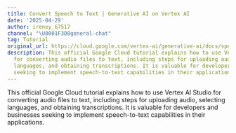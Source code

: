 ```yaml
---
title: Convert Speech to Text | Generative AI on Vertex AI
date: '2025-04-29'
author: ireney_67517
channel: "\U0001F3D8general-chat"
tag: Tutorial
original_url: https://cloud.google.com/vertex-ai/generative-ai/docs/speech/speech-to-text
description: This official Google Cloud tutorial explains how to use Vertex AI Studio
  for converting audio files to text, including steps for uploading audio, selecting
  languages, and obtaining transcriptions. It is valuable for developers and businesses
  seeking to implement speech-to-text capabilities in their applications.
---
```


This official Google Cloud tutorial explains how to use Vertex AI Studio for converting audio files to text, including steps for uploading audio, selecting languages, and obtaining transcriptions. It is valuable for developers and businesses seeking to implement speech-to-text capabilities in their applications.